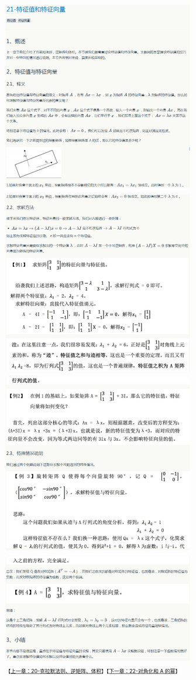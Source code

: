 
![](../images/21/LA_21_1.png)

![](../images/21/LA_21_2.png)

![](../images/21/LA_21_3.png)

![](../images/21/LA_21_4.png)

【[上一章：20-克拉默法则、逆矩阵、体积](../20-克拉默法则-逆矩阵-体积/20-克拉默法则-逆矩阵-体积.md)】【[下一章：22-对角化和 A 的幂](../22-对角化和A的幂/22-对角化和A的幂.md)】
